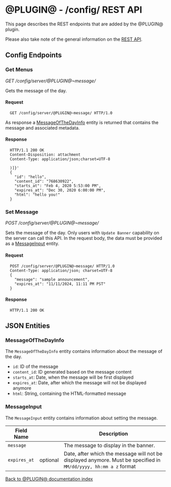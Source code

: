# @PLUGIN@ - /config/ REST API

This page describes the REST endpoints that are added by the @PLUGIN@
plugin.

Please also take note of the general information on the
[REST API](../../../Documentation/rest-api.html).

## Config Endpoints

### Get Menus
_GET /config/server/@PLUGIN@~message/_

Gets the message of the day.

#### Request

```
  GET /config/server/@PLUGIN@~message/ HTTP/1.0
```

As response a [MessageOfTheDayInfo](#messageofthedayinfo) entity
is returned that contains the message and associated metadata.

#### Response

```
  HTTP/1.1 200 OK
  Content-Disposition: attachment
  Content-Type: application/json;charset=UTF-8

  )]}'
  {
    "id": "hello",
    "content_id": "768630922",
    "starts_at": "Feb 4, 2020 5:53:00 PM",
    "expires_at": "Dec 30, 2020 6:00:00 PM",
    "html": "hello you!"
  }
```

### Set Message
_POST /config/server/@PLUGIN@~message/_

Sets the message of the day. Only users with `Update Banner` capability on the
server can call this API. In the request body, the data must be provided as
a [MessageInput](#messageinput) entity.

#### Request

```
  POST /config/server/@PLUGIN@~message/ HTTP/1.0
  Content-Type: application/json; charset=UTF-8
  {
    "message": "sample announcement",
    "expires_at": "11/11/2024, 11:11 PM PST"
  }
```

#### Response

```
  HTTP/1.1 200 OK
```

## JSON Entities

### MessageOfTheDayInfo

The `MessageOfTheDayInfo` entity contains information about the message of the day.

* `id`: ID of the message
* `content_id`: ID generated based on the message content
* `starts_at`: Date, when the message will be first displayed
* `expires_at`: Date, after which the message will not be displayed anymore
* `html`: String, containing the HTML-formatted message

### MessageInput

The `MessageInput` entity contains information about setting the message.

| Field Name   |          | Description                                                                                                      |
|--------------|----------|------------------------------------------------------------------------------------------------------------------|
| `message`    |          | The message to display in the banner.                                                                            |
| `expires_at` | optional | Date, after which the message will not be displayed anymore. Must be specified in `MM/dd/yyyy, hh:mm a z` format |

[Back to @PLUGIN@ documentation index][index]

[index]: index.html
